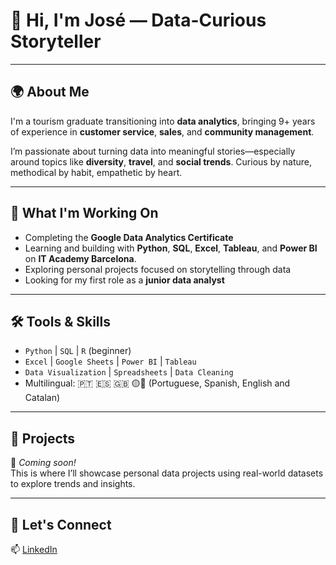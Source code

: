 # 👋 Hi, I'm José — Data-Curious Storyteller

---

## 🌍 About Me

I'm a tourism graduate transitioning into **data analytics**, bringing 9+ years of experience in **customer service**, **sales**, and **community management**.

I’m passionate about turning data into meaningful stories—especially around topics like **diversity**, **travel**, and **social trends**. Curious by nature, methodical by habit, empathetic by heart.

---

## 🧠 What I'm Working On

- Completing the **Google Data Analytics Certificate**
- Learning and building with **Python**, **SQL**, **Excel**, **Tableau**, and **Power BI** on **IT Academy Barcelona**.
- Exploring personal projects focused on storytelling through data
- Looking for my first role as a **junior data analyst**

---

## 🛠️ Tools & Skills

- `Python` | `SQL` | `R` (beginner)
- `Excel` | `Google Sheets` | `Power BI` | `Tableau`
- `Data Visualization` | `Spreadsheets` | `Data Cleaning`
- Multilingual: 🇵🇹 🇪🇸 🇬🇧 🟡🔴  (Portuguese, Spanish, English and Catalan)

---

## 🚀 Projects

🧪 _Coming soon!_  
This is where I’ll showcase personal data projects using real-world datasets to explore trends and insights.

---

## 💬 Let's Connect

📫 [LinkedIn](https://www.linkedin.com/in/jmessiasgarcia/)  

